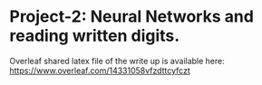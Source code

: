# Project-2: Neural Networks and reading written digits.

Overleaf shared latex file of the write up is available here:
https://www.overleaf.com/14331058vfzdttcyfczt

